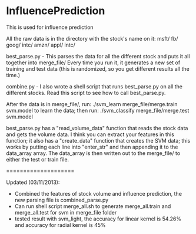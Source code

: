 InfluencePrediction
===================

This is used for influence prediction

All the raw data is in the directory with the stock's name on it:
msft/
fb/
goog/
intc/
amzn/
appl/
intc/

best_parse.py - This parses the data for all the different stock and puts it all together into merge_file/
	Every time you run it, it generates a new set of training and test data (this is randomized, so you get different results all the time.)

combine.py - I also wrote a shell script that runs best_parse.py on all the different stocks. Read this script to see how to call best_parse.py.

After the data is in merge_file/, run:
./svm_learn merge_file/merge.train svm.model to learn the data; then run:
./svm_classify  merge_file/merge.test svm.model

best_parse.py has a "read_volume_data" function that reads the stock data and gets the volume data. I think you can extract your features in this function; it also has a "create_data" function that creates the SVM data; this works by putting each line into "enter_str" and then appending it to the data_array array. The data_array is then written out to the merge_file/ to either the test or train file.

====================

Updated (03/11/2013):

- Combined the features of stock volume and influence prediction, the new parsing file is combined_parse.py
- Can run shell script merge_all.sh to generate merge_all.train and merge_all.test for svm in merge_file folder
- tested result with svm_light, the accuracy for linear kernel is 54.26% and accuracy for radial kernel is 45%



